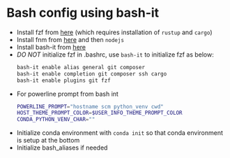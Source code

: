 # Bash config using bash-it

- Install fzf from [here](https://github.com/junegunn/fzf) (which requires installation of `rustup` and `cargo`)
- Install fnm from [here](https://github.com/Schniz/fnm) and then `nodejs`
- Install bash-it from [here](https://github.com/Bash-it/bash-it)
- _DO NOT_ initialize fzf in .bashrc, use `bash-it` to initialize fzf as below:
  ```bash
  bash-it enable alias general git composer
  bash-it enable completion git composer ssh cargo
  bash-it enable plugins git fzf
  ```
- For powerline prompt from bash int
  ```bash
  POWERLINE_PROMPT="hostname scm python_venv cwd"
  HOST_THEME_PROMPT_COLOR=$USER_INFO_THEME_PROMPT_COLOR
  CONDA_PYTHON_VENV_CHAR=""
  ```
- Initialize conda environment with `conda init` so that conda environment
  is setup at the bottom
- Initialize bash_aliases if needed
